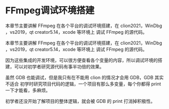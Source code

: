 # FFmpeg调试环境搭建

<div id="meta-description---">本章节主要讲解 FFmpeg 在各个平台的调试环境搭建，在 clion2021，WinDbg ，vs2019，qt creator5.14，xcode 等环境上 调试 FFmpeg 的源代码。</div>

本章节主要讲解 FFmpeg 在各个平台的调试环境搭建，在 clion2021，WinDbg ，vs2019，qt creator5.14，xcode 等环境上 调试 FFmpeg 的源代码。

因为这些集成的开发环境，可以很方便查看各个变量的内容，所以调试环境的搭建，可以对初学者研究源代码有事半功倍的效果。

虽然 GDB 也能调试，但是我只有在不能用 clion 的情况才会用 GDB，GDB 其实不适合 初学时研究项目代码的逻辑，一个项目有那么多变量，每个你都得 print 一下才能看，多麻烦。

初学者还没开始了解项目的整体逻辑，就会被 GDB 的 print 打消掉积极性。
